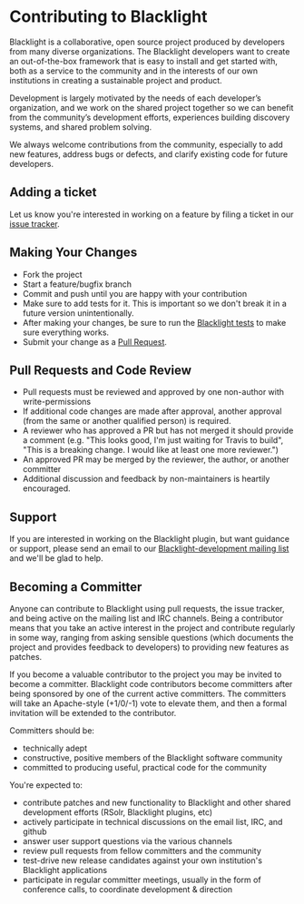 # Contributing to Blacklight

Blacklight is a collaborative, open source project produced by developers from many diverse  organizations. The Blacklight developers want to create an out-of-the-box framework that is easy to install and get started with, both as a service to the community and in the interests of our own institutions in creating a sustainable project and product.

Development is largely motivated by the needs of each developer’s organization, and we work on the shared project together so we can benefit from the community’s development efforts, experiences building discovery systems, and shared problem solving.

We always welcome contributions from the community, especially to add new features, address bugs or defects, and clarify existing code for future developers.

## Adding a ticket
Let us know you're interested in working on a feature by filing a ticket in our [issue tracker](https://github.com/projectblacklight/blacklight/issues).

## Making Your Changes

* Fork the project
* Start a feature/bugfix branch
* Commit and push until you are happy with your contribution
* Make sure to add tests for it. This is important so we don't break it in a future version unintentionally.
* After making your changes, be sure to run the [Blacklight tests](https://github.com/projectblacklight/blacklight/wiki/testing) to make sure everything works.
* Submit your change as a [Pull Request](https://help.github.com/en/articles/about-pull-requests).

## Pull Requests and Code Review
- Pull requests must be reviewed and approved by one non-author with write-permissions
- If additional code changes are made after approval, another approval (from the same or another qualified person) is required.
- A reviewer who has approved a PR but has not merged it should provide a comment (e.g. "This looks good, I'm just waiting for Travis to build", "This is a breaking change. I would like at least one more reviewer.")
- An approved PR may be merged by the reviewer, the author, or another committer
- Additional discussion and feedback by non-maintainers is heartily encouraged. 

## Support
If you are interested in working on the Blacklight plugin, but want guidance or support, please send an email to our [Blacklight-development mailing list](http://groups.google.com/group/blacklight-development) and we'll be glad to help.

## Becoming a Committer

Anyone can contribute to Blacklight using pull requests, the issue tracker, and being active on the mailing list and IRC channels. Being a contributor means that you take an active interest in the project and contribute regularly in some way, ranging from asking sensible questions (which documents the project and provides feedback to developers) to providing new features as patches.

If you become a valuable contributor to the project you may be invited to become a committer.  Blacklight code contributors become committers after being sponsored by one of the current active committers.  The committers will take an Apache-style (+1/0/-1) vote to elevate them, and then a formal invitation will be extended to the contributor.

Committers should be:

- technically adept
- constructive, positive members of the Blacklight software community
- committed to producing useful, practical code for the community

You're expected to:

- contribute patches and new functionality to Blacklight and other shared development efforts (RSolr, Blacklight plugins, etc)
- actively participate in technical discussions on the email list, IRC, and github
- answer user support questions via the various channels
- review pull requests from fellow committers and the community
- test-drive new release candidates against your own institution's Blacklight applications
- participate in regular committer meetings, usually in the form of conference calls, to coordinate development & direction
